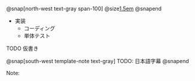 @snap[north-west text-gray span-100]
@size[1.5em](Implementation)
@snapend

- 実装
    - コーディング
    - 単体テスト

TODO 仮書き

@snap[south-west template-note text-gray]
TODO: 日本語字幕
@snapend

Note: